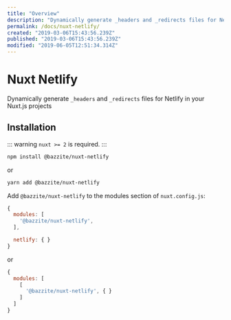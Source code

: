 ```yaml
---
title: "Overview"
description: "Dynamically generate _headers and _redirects files for Netlify in your Nuxt.js projects"
permalink: /docs/nuxt-netlify/
created: "2019-03-06T15:43:56.239Z"
published: "2019-03-06T15:43:56.239Z"
modified: "2019-06-05T12:51:34.314Z"
---
```


# Nuxt Netlify

Dynamically generate `_headers` and `_redirects` files for Netlify in your Nuxt.js projects

## Installation

::: warning 
`nuxt >= 2` is required.
:::

```bash 
npm install @bazzite/nuxt-netlify
```

or

```bash 
yarn add @bazzite/nuxt-netlify
```

Add `@bazzite/nuxt-netlify` to the modules section of `nuxt.config.js`:

```js
{
  modules: [
    '@bazzite/nuxt-netlify',
  ],

  netlify: { }
}
```

or 


```js
{
  modules: [
    [
      '@bazzite/nuxt-netlify', { }
    ]
  ]
}
```
